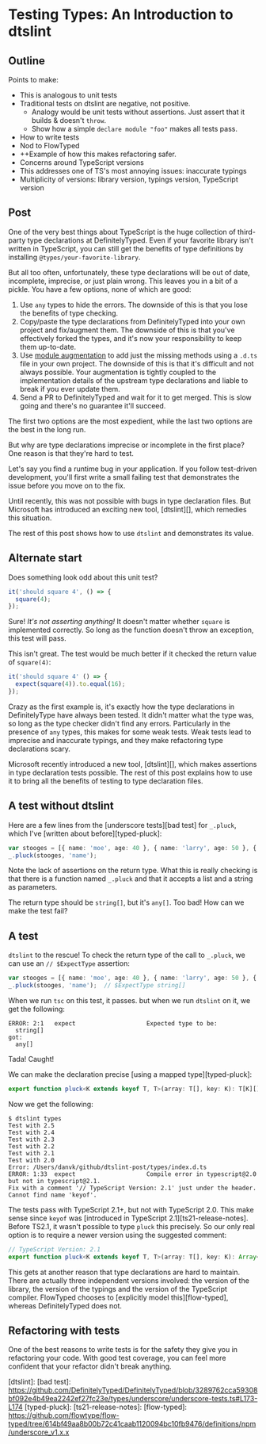 # Testing Types: An Introduction to dtslint

## Outline

Points to make:
- This is analogous to unit tests
- Traditional tests on dtslint are negative, not positive.
  - Analogy would be unit tests without assertions. Just assert that it builds & doesn't `throw`.
  - Show how a simple `declare module "foo"` makes all tests pass.
- How to write tests
- Nod to FlowTyped
- ++Example of how this makes refactoring safer.
- Concerns around TypeScript versions
- This addresses one of TS's most annoying issues: inaccurate typings
- Multiplicity of versions: library version, typings version, TypeScript version

## Post

One of the very best things about TypeScript is the huge collection of third-party type declarations at DefinitelyTyped. Even if your favorite library isn't written in TypeScript, you can still get the benefits of type definitions by installing `@types/your-favorite-library`.

But all too often, unfortunately, these type declarations will be out of date, incomplete, imprecise, or just plain wrong. This leaves you in a bit of a pickle. You have a few options, none of which are good:

1. Use `any` types to hide the errors. The downside of this is that you lose the benefits of type checking.
1. Copy/paste the type declarations from DefinitelyTyped into your own project and fix/augment them. The downside of this is that you've effectively forked the types, and it's now your responsibility to keep them up-to-date.
1. Use [module augmentation][] to add just the missing methods using a `.d.ts` file in your own project. The downside of this is that it's difficult and not always possible. Your augmentation is tightly coupled to the implementation details of the upstream type declarations and liable to break if you ever update them.
1. Send a PR to DefinitelyTyped and wait for it to get merged. This is slow going and there's no guarantee it'll succeed.

The first two options are the most expedient, while the last two options are the best in the long run.

But why are type declarations imprecise or incomplete in the first place? One reason is that they're hard to test.

Let's say you find a runtime bug in your application. If you follow test-driven development, you'll first write a small failing test that demonstrates the issue before you move on to the fix.

Until recently, this was not possible with bugs in type declaration files. But Microsoft has introduced an exciting new tool, [dtslint][], which remedies this situation.

The rest of this post shows how to use `dtslint` and demonstrates its value.

## Alternate start

Does something look odd about this unit test?

```ts
it('should square 4', () => {
  square(4);
});
```

Sure! _It's not asserting anything!_ It doesn't matter whether `square` is implemented correctly. So long as the function doesn't throw an exception, this test will pass.

This isn't great. The test would be much better if it checked the return value of `square(4)`:

```ts
it('should square 4' () => {
  expect(square(4)).to.equal(16);
});
```

Crazy as the first example is, it's exactly how the type declarations in DefinitelyType have always been tested. It didn't matter what the type was, so long as the type checker didn't find any errors. Particularly in the presence of `any` types, this makes for some weak tests. Weak tests lead to imprecise and inaccurate typings, and they make refactoring type declarations scary.

Microsoft recently introduced a new tool, [dtslint][], which makes assertions in type declaration tests possible. The rest of this post explains how to use it to bring all the benefits of testing to type declaration files.

## A test without dtslint

Here are a few lines from the [underscore tests][bad test] for `_.pluck`, which I've [written about before][typed-pluck]:

```ts
var stooges = [{ name: 'moe', age: 40 }, { name: 'larry', age: 50 }, { name: 'curly', age: 60 }];
_.pluck(stooges, 'name');
```

Note the lack of assertions on the return type. What this is really checking is that there is a function named `_.pluck` and that it accepts a list and a string as parameters.

The return type should be `string[]`, but it's `any[]`. Too bad! How can we make the test fail?

## A test

`dtslint` to the rescue! To check the return type of the call to `_.pluck`, we can use an `// $ExpectType` assertion:

```ts
var stooges = [{ name: 'moe', age: 40 }, { name: 'larry', age: 50 }, { name: 'curly', age: 60 }];
_.pluck(stooges, 'name');  // $ExpectType string[]
```

When we run `tsc` on this test, it passes. but when we run `dtslint` on it, we get the following:

```
ERROR: 2:1   expect                    Expected type to be:
  string[]
got:
  any[]
```

Tada! Caught!

We can make the declaration precise [using a mapped type][typed-pluck]:

```ts
export function pluck<K extends keyof T, T>(array: T[], key: K): T[K][];
```

Now we get the following:

```
$ dtslint types
Test with 2.5
Test with 2.4
Test with 2.3
Test with 2.2
Test with 2.1
Test with 2.0
Error: /Users/danvk/github/dtslint-post/types/index.d.ts
ERROR: 1:33  expect                    Compile error in typescript@2.0 but not in typescript@2.1.
Fix with a comment '// TypeScript Version: 2.1' just under the header.
Cannot find name 'keyof'.
```

The tests pass with TypeScript 2.1+, but not with TypeScript 2.0. This make sense since `keyof` was [introduced in TypeScript 2.1][ts21-release-notes]. Before TS2.1, it wasn't possible to type `pluck` this precisely. So our only real option is to require a newer version using the suggested comment:

```ts
// TypeScript Version: 2.1
export function pluck<K extends keyof T, T>(array: T[], key: K): Array<T[K]>;
```

This gets at another reason that type declarations are hard to maintain. There are actually three independent versions involved: the version of the library, the version of the typings and the version of the TypeScript compiler. FlowTyped chooses to [explicitly model this][flow-typed], whereas DefinitelyTyped does not.

## Refactoring with tests

One of the best reasons to write tests is for the safety they give you in refactoring your code. With good test coverage, you can feel more confident that your refactor didn't break anything.




[module augmentation]: https://www.typescriptlang.org/docs/handbook/declaration-merging.html
[dtslint]:
[bad test]: https://github.com/DefinitelyTyped/DefinitelyTyped/blob/3289762cca59308bf092e4b49ea2242ef27fc23e/types/underscore/underscore-tests.ts#L173-L174
[typed-pluck]:
[ts21-release-notes]:
[flow-typed]: https://github.com/flowtype/flow-typed/tree/614bf49aa8b00b72c41caab1120094bc10fb9476/definitions/npm/underscore_v1.x.x
